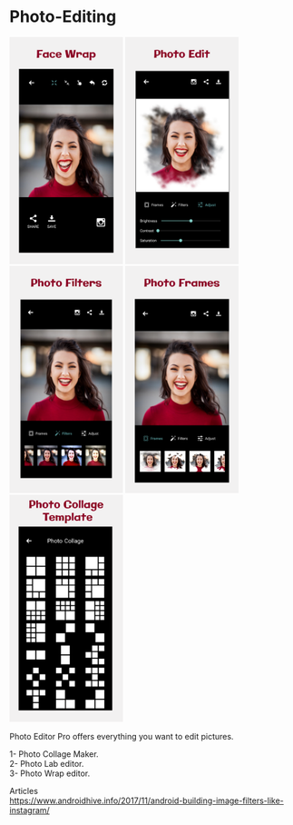 # Photo-Editing


<img src="device-2020-06-12-202912.png" alt="drawing" width="200" height="400"/> <img src="device-2020-06-12-202911.png" alt="drawing" width="200" height="400"/> <img src="device-2020-06-12-202910.png" alt="drawing" width="200" height="400"/> <img src="device-2020-06-12-20299.png" alt="drawing" width="200" height="400"/><img src="device-2020-06-12-20298.png" alt="drawing" width="200" height="400"/>

Photo Editor Pro offers everything you want to edit pictures.

1- Photo Collage Maker.  
2- Photo Lab editor.  
3- Photo Wrap editor.

Articles  
https://www.androidhive.info/2017/11/android-building-image-filters-like-instagram/
